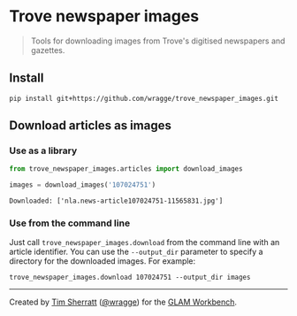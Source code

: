 # Trove newspaper images
> Tools for downloading images from Trove's digitised newspapers and gazettes.


## Install

`pip install git+https://github.com/wragge/trove_newspaper_images.git`

## Download articles as images

### Use as a library

```python
from trove_newspaper_images.articles import download_images

images = download_images('107024751')
```

    Downloaded: ['nla.news-article107024751-11565831.jpg']


### Use from the command line

Just call `trove_newspaper_images.download` from the command line with an article identifier. You can use the `--output_dir` parameter to specify a directory for the downloaded images. For example:

```shell
trove_newspaper_images.download 107024751 --output_dir images
```

----

Created by [Tim Sherratt](https://timsherratt.org) ([@wragge](https://twitter.com/wragge)) for the [GLAM Workbench](https://glam-workbench.net/).
